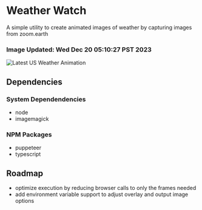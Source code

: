 # Weather Watch

A simple utility to create animated images of weather by capturing images from zoom.earth

### Image Updated: Wed Dec 20 05:10:27 PST 2023

![Latest US Weather Animation](animations/2023-12-20.webp)

## Dependencies
### System Dependendencies
* node
* imagemagick
### NPM Packages
* puppeteer
* typescript

## Roadmap
* optimize execution by reducing browser calls to only the frames needed
* add environment variable support to adjust overlay and output image options
